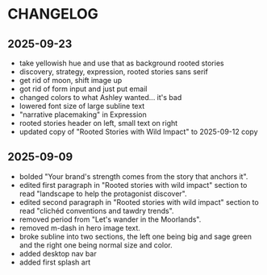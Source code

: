 # CHANGELOG

## 2025-09-23

- take yellowish hue and use that as background rooted stories
- discovery, strategy, expression, rooted stories sans serif
- get rid of moon, shift image up
- got rid of form input and just put email
- changed colors to what Ashley wanted... it's bad
- lowered font size of large subline text
- "narrative placemaking" in Expression
- rooted stories header on left, small text on right
- updated copy of "Rooted Stories with Wild Impact" to 2025-09-12 copy

## 2025-09-09

- bolded "Your brand's strength comes from the story that anchors it".
- edited first paragraph in "Rooted stories with wild impact" section to read "landscape to help the protagonist discover".
- edited second paragraph in "Rooted stories with wild impact" section to read "clichéd conventions and tawdry trends".
- removed period from "Let's wander in the Moorlands".
- removed m-dash in hero image text.
- broke subline into two sections, the left one being big and sage green and the right one being normal size and color.
- added desktop nav bar
- added first splash art
